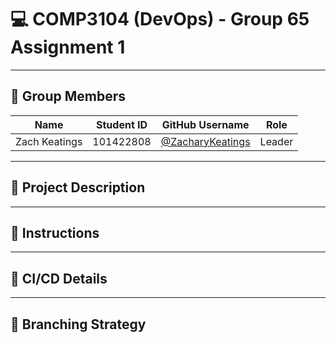 # 💻 COMP3104 (DevOps) - Group 65 Assignment 1

---

## 👥 Group Members

| Name           | Student ID | GitHub Username                               | Role |
| -------------- | ---------- | --------------------------------------------- | ---- |
| Zach Keatings  | 101422808  | [@ZacharyKeatings](https://github.com/ZacharyKeatings) | Leader |

---

## 📝 Project Description



---

## 📜 Instructions



---

## 🚀 CI/CD Details



---

## 🌲 Branching Strategy



